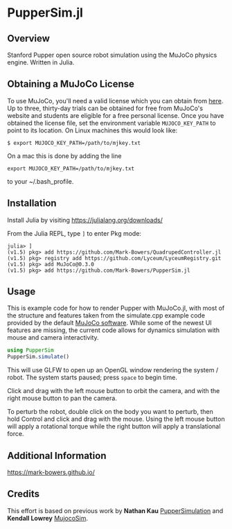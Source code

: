 # PupperSim.jl

## Overview
Stanford Pupper open source robot simulation using the MuJoCo physics engine. Written in Julia.

## Obtaining a MuJoCo License

To use MuJoCo, you'll need a valid license which you can obtain from
[here](https://www.roboti.us/license.html). Up to three, thirty-day trials can be obtained
for free from MuJoCo's website and students are eligible for a free personal license.
Once you have obtained the license file, set the environment variable `MUJOCO_KEY_PATH`
to point to its location. On Linux machines this would look like:
```
$ export MUJOCO_KEY_PATH=/path/to/mjkey.txt
```

On a mac this is done by adding the line
```
export MUJOCO_KEY_PATH=/path/to/mjkey.txt
```
to your ~/.bash_profile.

## Installation

Install Julia by visiting https://julialang.org/downloads/

From the Julia REPL, type `]` to enter Pkg mode:
```julia-repl
julia> ]
(v1.5) pkg> add https://github.com/Mark-Bowers/QuadrupedController.jl
(v1.5) pkg> registry add https://github.com/Lyceum/LyceumRegistry.git
(v1.5) pkg> add MuJoCo@0.3.0
(v1.5) pkg> add https://github.com/Mark-Bowers/PupperSim.jl
```

## Usage
This is example code for how to render Pupper with MuJoCo.jl, with most of the structure and features taken from the simulate.cpp example code provided by the default [MuJoCo software](http://mujoco.org/). While some of the newest UI features are missing, the current code allows for dynamics simulation with mouse and camera interactivity.

```julia
using PupperSim
PupperSim.simulate()
```

This will use GLFW to open up an OpenGL window rendering the system / robot. The system starts paused; press `space` to begin time.

Click and drag with the left mouse button to orbit the camera, and with the right mouse button to pan the camera.

To perturb the robot, double click on the body you want to perturb, then hold Control and click and drag with the mouse. Using the left mouse button will apply a rotational torque while the right button will apply a translational force.

## Additional Information

https://mark-bowers.github.io/

## Credits
This effort is based on previous work by **Nathan Kau** [PupperSimulation](https://github.com/Nate711/PupperSimulation) and **Kendall Lowrey** [MujocoSim](hhttps://github.com/klowrey/MujocoSim.jl).
